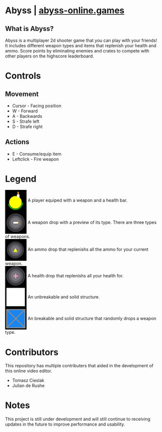 # Abyss | [abyss-online.games](http://abyss-online.games:5000/)
## What is Abyss?
Abyss is a multiplayer 2d shooter game that you can play with your friends! It includes different weapon types and items that replenish your health and ammo. Score points by eliminating enemies and crates to compete with other players on the highscore leaderboard. 

# Controls
## Movement
- Cursor - Facing position
- W - Forward
- A - Backwards
- S - Strafe left
- D - Strafe right
## Actions
- E - Consume/equip item
- Leftclick - Fire weapon

# Legend
<div>
  <img style="vertical-align:middle" src="images/player.PNG" width="70">
  <span style="">A player equiped with a weapon and a health bar.</span>
</div>
<div>
  <img style="vertical-align:middle" src="images/weapon.PNG" width="70">
  <span style="">A weapon drop with a preview of its type. There are three types of weapons.</span>
</div>
<div>
  <img style="vertical-align:middle" src="images/ammo.PNG" width="70">
  <span style="">An ammo drop that replenishs all the ammo for your current weapon.</span>
</div>
<div>
  <img style="vertical-align:middle" src="images/health.PNG" width="70">
  <span style="">A health drop that replenishs all your health for.</span>
</div>
<div>
  <img style="vertical-align:middle" src="images/wall.PNG" width="70">
  <span style="">An unbreakable and solid structure.</span>
</div>
<div>
  <img style="vertical-align:middle" src="images/crate.PNG" width="70">
  <span style="">An breakable and solid structure that randomly drops a weapon type.</span>
</div>

# Contributors

This repository has multiple contributers that aided in the development of this online video editor.
- Tomasz Cieslak
- Julian de Rushe   

# Notes
This project is still under development and will still continue to receiving updates in the future to improve performance and usability.
